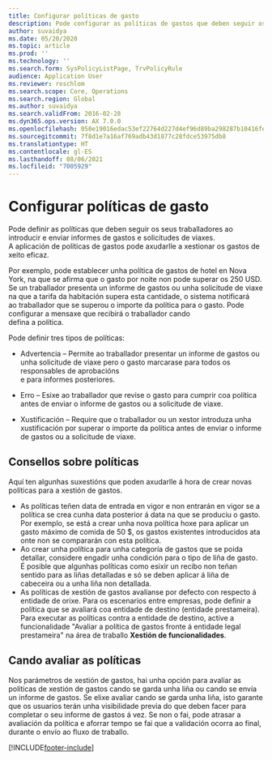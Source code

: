 ```yaml
---
title: Configurar políticas de gasto
description: Pode configurar as políticas de gastos que deben seguir os seus traballadores ao introducir e enviar informes de gastos e solicitudes de viaxes en Microsoft Dynamics 365 Finance.
author: suvaidya
ms.date: 05/20/2020
ms.topic: article
ms.prod: ''
ms.technology: ''
ms.search.form: SysPolicyListPage, TrvPolicyRule
audience: Application User
ms.reviewer: roschlom
ms.search.scope: Core, Operations
ms.search.region: Global
ms.author: suvaidya
ms.search.validFrom: 2016-02-28
ms.dyn365.ops.version: AX 7.0.0
ms.openlocfilehash: 050e19016edac53ef22764d227d4ef96d89ba298287b10416febbb55bb00973a
ms.sourcegitcommit: 7f8d1e7a16af769adb43d1877c28fdce53975db8
ms.translationtype: HT
ms.contentlocale: gl-ES
ms.lasthandoff: 08/06/2021
ms.locfileid: "7005929"
---
```

# <a name="set-up-expense-policies"></a>Configurar políticas de gasto

Pode definir as políticas que deben seguir os seus traballadores ao introducir e enviar informes de gastos e solicitudes de viaxes.         
A aplicación de políticas de gastos pode axudarlle a xestionar os gastos de xeito eficaz.         

Por exemplo, pode establecer unha política de gastos de hotel en Nova York, na que se afirma que o gasto por noite non pode superar os 250 USD.       
Se un traballador presenta un informe de gastos ou unha solicitude de viaxe na que a tarifa da habitación supera esta cantidade, o sistema notificará        
ao traballador que se superou o importe da política para o gasto. Pode configurar a mensaxe que recibirá o traballador cando        
defina a política.      
        
Pode definir tres tipos de políticas:         
        
- Advertencia – Permite ao traballador presentar un informe de gastos ou unha solicitude de viaxe pero o gasto marcarase para todos os responsables de aprobacións        
  e para informes posteriores.        

- Erro – Esixe ao traballador que revise o gasto para cumprir coa política antes de enviar o informe de gastos ou a solicitude de viaxe.       
 
 - Xustificación – Require que o traballador ou un xestor introduza unha xustificación por superar o importe da política antes de enviar o informe de gastos ou a solicitude de viaxe.        

## <a name="policy-tips"></a>Consellos sobre políticas
Aquí ten algunhas suxestións que poden axudarlle á hora de crear novas políticas para a xestión de gastos. 
* As políticas teñen data de entrada en vigor e non entrarán en vigor se a política se crea cunha data posterior á data na que se produciu o gasto. Por exemplo, se está a crear unha nova política hoxe para aplicar un gasto máximo de comida de 50 $, os gastos existentes introducidos ata onte non se compararán con esta política.
* Ao crear unha política para unha categoría de gastos que se poida detallar, considere engadir unha condición para o tipo de liña de gasto. É posible que algunhas políticas como esixir un recibo non teñan sentido para as liñas detalladas e só se deben aplicar á liña de cabeceira ou a unha liña non detallada. 
* As políticas de xestión de gastos avalíanse por defecto con respecto á entidade de orixe. Para os escenarios entre empresas, pode definir a política que se avaliará coa entidade de destino (entidade prestameira). Para executar as políticas contra a entidade de destino, active a funcionalidade "Avaliar a política de gastos fronte á entidade legal prestameira" na área de traballo **Xestión de funcionalidades**.

## <a name="when-to-evaluate-policies"></a>Cando avaliar as políticas

Nos parámetros de xestión de gastos, hai unha opción para avaliar as políticas de xestión de gastos cando se garda unha liña ou cando se envía un informe de gastos. Se elixe avaliar cando se garda unha liña, isto garante que os usuarios terán unha visibilidade previa do que deben facer para completar o seu informe de gastos á vez. Se non o fai, pode atrasar a avaliación da política e aforrar tempo se fai que a validación ocorra ao final, durante o envío ao fluxo de traballo.


[!INCLUDE[footer-include](../includes/footer-banner.md)]